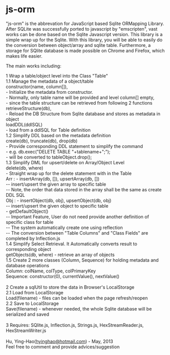 js-orm
======



"js-orm" is the abbrevation for JavaScript based Sqlite ORMapping Library. After SQLite was successfully ported to javascript by "emscripten", vast works can be done based on the Sqlite Javascript version. This library is a simple wrap up for the Sqlite. With this library, you will be able to easily do the conversion between object/array and sqlite table. Furthermore, a storage for SQlite database is made possible on Chrome and Firefox, which makes life easier.

The main works including:

1  Wrap a table/object level into the Class "Table"<br/>
   1.1 Manage the metadata of a object/table<br/>
             constructor(name, column[]),<br/>
               - Initialize the metadata from constructor.<br/>
               - Normally, only table name will be provided and level column[] empty,<br/>
               - since the table structure can be retrieved from following 2 functions<br/>
             retrieveStructure(db),<br/>
               - Reload the DB Structure from Sqlite database and stores as metadata in object<br/>
             loadDDL(ddlSQL)<br/>
               - load from a ddlSQL for Table definition<br/>
   1.2 Simplify DDL based on the metadata definition<br/>
             create(db), truncate(db), drop(db)<br/>
               - Provide corresponding DDL statement to simplify the command<br/>
               - e.g. db.exec("DELETE TABLE "+tablename+";"); <br/>
               - will be converted to tableObject.drop();<br/>
   1.3 Simplify DML for upsert/delete on Array/Object Level<br/>
       delete(db, where)<br/>
               - Straight wrap up for the delete statement with in the Table<br/>
       Arr : 
            - insertArray(db, []), upsertArray(db, [])<br/>
               -- insert/upsert the given array to specific table<br/>
               -- Note, the order that data stored in the array shall be the same as create DDL SQL<br/>
       Obj : 
            - insertObject(db, obj), upsertObject(db, obj)<br/>
               -- insert/upsert the given object to specific table<br/>
            - getDefaultObject()<br/>
               -- Important Feature, User do not need provide another definition of specific class for table<br/>
               -- The system automatically create one using reflection<br/>
               -- The conversion between "Table Columns" and "Class Fields" are completed by Inflection.js<br/>
   1.4 Simplify Select Retrieval. It Automatically converts result to corresponding object<br/>
             getObjects(db, where) - retrieve an array of objects<br/>
   1.5 Create 2 more classes (Column, Sequence) for holding metadata and database operations<br/>
             Column: colName, colType, colPrimaryKey<br/>
             Sequence: constructor(0), currentValue(), nextValue()<br/>
<br/>
2  Create a sqlUtil to store the data in Browser's LocalStorage<br/>
   2.1 Load from LocalStorage<br/>
       Load(filename) - files can be loaded when the page refresh/reopen<br/>
   2.2 Save to LocalStorage<br/>
       Save(filename) - whenever needed, the whole Sqlite database will be serialized and saved<br/>
<br/>
3  Requires: SQlite.js, Inflection.js, Strings.js, HexStreamReader.js, HexStreamWriter.js<br/>
<br/>
Hu, Ying-Hao(hyinghao@hotmail.com) - May, 2013<br/>
Feel free to comment and provide advices/suggestion<br/>
<br/>

